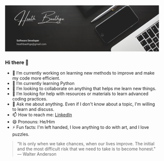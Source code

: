 ![Header](HBLogo.png)

### Hi there 👋

<!--
**HeathBaethge/HeathBaethge** is a ✨ _special_ ✨ repository because its `README.md` (this file) appears on your GitHub profile.

Here are some ideas to get you started:
-->

- 🔭 I’m currently working on learning new methods to improve and make my code more efficient.
- 🌱 I’m currently learning Python
- 👯 I’m looking to collaborate on anything that helps me learn new things.
- 🤔 I’m looking for help with resources or materials to learn advanced coding practices.
- 💬 Ask me about anything.  Even if I don't know about a topic, I'm willing to learn and discuss.
- 📫 How to reach me: [LinkedIn](https://www.linkedin.com/in/heath-baethge)
- 😄 Pronouns: He/Him
- ⚡ Fun facts: I'm left handed, I love anything to do with art, and I love puzzles.

>“It is only when we take chances, when our lives improve. The initial and the most difficult risk that we need to take is to become honest." — Walter Anderson
